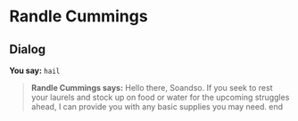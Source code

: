 # Randle Cummings
## Dialog


**You say:** `hail`



>**Randle Cummings says:** Hello there, Soandso.  If you seek to rest your laurels and stock up on food or water for the upcoming struggles ahead, I can provide you with any basic supplies you may need.
end
